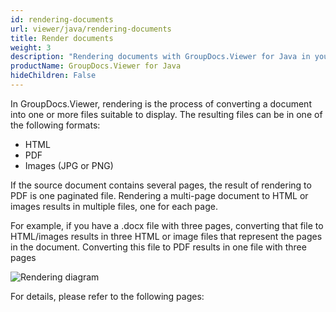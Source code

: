 ```yaml
---
id: rendering-documents
url: viewer/java/rendering-documents
title: Render documents
weight: 3
description: "Rendering documents with GroupDocs.Viewer for Java in your Java applications."
productName: GroupDocs.Viewer for Java
hideChildren: False
---
```

In GroupDocs.Viewer, rendering is the process of converting a document into one or more files suitable to display. The resulting files can be in one of the following formats:

* HTML
* PDF
* Images (JPG or PNG)

If the source document contains several pages, the result of rendering to PDF is one paginated file.
Rendering a multi-page document to HTML or images results in multiple files, one for each page.

For example, if you have a .docx file with three pages, converting that file to HTML/images results in three HTML or image files that represent the pages in the document. Converting this file to PDF results in one file with three pages

![Rendering diagram](/viewer/java/images/getting-started/features-overview/rendering.png)

For details, please refer to the following pages: